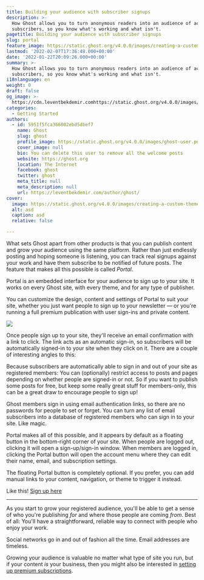 ```yaml
---
title: Building your audience with subscriber signups
description: >-
  How Ghost allows you to turn anonymous readers into an audience of active
  subscribers, so you know what's working and what isn't.
pagetitle: Building your audience with subscriber signups
slug: portal
feature_image: https://static.ghost.org/v4.0.0/images/creating-a-custom-theme.png
lastmod: '2022-02-07T17:36:48.000+00:00'
date: '2022-01-22T20:09:26.000+00:00'
summary: >-
  How Ghost allows you to turn anonymous readers into an audience of active
  subscribers, so you know what's working and what isn't.
i18nlanguage: en
weight: 0
draft: false
og_image: >-
  https://cdn.leventbekdemir.comhttps://static.ghost.org/v4.0.0/images/creating-a-custom-theme.png
categories:
  - Getting Started
authors:
  - id: 5951f5fca366002ebd5dbef7
    name: Ghost
    slug: ghost
    profile_image: https://static.ghost.org/v4.0.0/images/ghost-user.png
    cover_image: null
    bio: You can delete this user to remove all the welcome posts
    website: https://ghost.org
    location: The Internet
    facebook: ghost
    twitter: ghost
    meta_title: null
    meta_description: null
    url: https://leventbekdemir.com/author/ghost/
cover:
  image: https://static.ghost.org/v4.0.0/images/creating-a-custom-theme.png
  alt: asd
  caption: asd
  relative: false

---
```

What sets Ghost apart from other products is that you can publish content and grow your audience using the same platform. Rather than just endlessly posting and hoping someone is listening, you can track real signups against your work and have them subscribe to be notified of future posts. The feature that makes all this possible is called _Portal_.

Portal is an embedded interface for your audience to sign up to your site. It works on every Ghost site, with every theme, and for any type of publisher.

You can customize the design, content and settings of Portal to suit your site, whether you just want people to sign up to your newsletter — or you're running a full premium publication with user sign-ins and private content.

![](https://static.ghost.org/v4.0.0/images/portalsettings.png)

Once people sign up to your site, they'll receive an email confirmation with a link to click. The link acts as an automatic sign-in, so subscribers will be automatically signed-in to your site when they click on it. There are a couple of interesting angles to this:

Because subscribers are automatically able to sign in and out of your site as registered members: You can (optionally) restrict access to posts and pages depending on whether people are signed-in or not. So if you want to publish some posts for free, but keep some really great stuff for members-only, this can be a great draw to encourage people to sign up!

Ghost members sign in using email authentication links, so there are no passwords for people to set or forget. You can turn any list of email subscribers into a database of registered members who can sign in to your site. Like magic.

Portal makes all of this possible, and it appears by default as a floating button in the bottom-right corner of your site. When people are logged out, clicking it will open a sign-up/sign-in window. When members are logged in, clicking the Portal button will open the account menu where they can edit their name, email, and subscription settings.

The floating Portal button is completely optional. If you prefer, you can add manual links to your content, navigation, or theme to trigger it instead.

Like this! [Sign up here](#/portal)

* * *

As you start to grow your registered audience, you'll be able to get a sense of who you're publishing _for_ and where those people are coming _from_. Best of all: You'll have a straightforward, reliable way to connect with people who enjoy your work.

Social networks go in and out of fashion all the time. Email addresses are timeless.

Growing your audience is valuable no matter what type of site you run, but if your content _is_ your business, then you might also be interested in [setting up premium subscriptions](https://leventbekdemir.com/portal/__GHOST_URL__/sell/).
